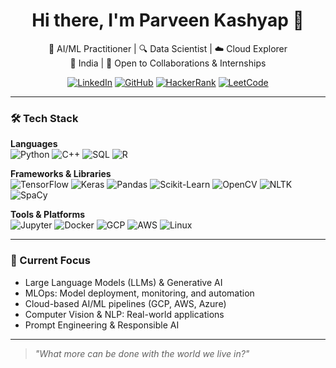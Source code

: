 <h1 align="center">Hi there, I'm Parveen Kashyap 👋</h1>

<p align="center">
  🤖 AI/ML Practitioner | 🔍 Data Scientist | ☁️ Cloud Explorer<br/>
  📍 India | 🧠 Open to Collaborations & Internships
</p>

<p align="center">
  <a href="https://www.linkedin.com/in/parveen-kashyap44/"><img alt="LinkedIn" src="https://img.shields.io/badge/LinkedIn-blue?style=flat-square&logo=linkedin"></a>
  <a href="https://github.com/1parveen"><img alt="GitHub" src="https://img.shields.io/badge/GitHub-black?style=flat-square&logo=github"></a>
  <a href="https://www.hackerrank.com/profile/inparv"><img alt="HackerRank" src="https://img.shields.io/badge/HackerRank-2EC866?style=flat-square&logo=hackerrank"></a>
  <a href="https://leetcode.com/u/parveenkashyap80/"><img alt="LeetCode" src="https://img.shields.io/badge/LeetCode-F89F1B?style=flat-square&logo=leetcode&logoColor=white"></a>
</p>

---

### 🛠️ Tech Stack

**Languages**  
![Python](https://img.shields.io/badge/Python-3776AB?style=flat&logo=python&logoColor=white)
![C++](https://img.shields.io/badge/C++-00599C?style=flat&logo=cplusplus&logoColor=white)
![SQL](https://img.shields.io/badge/SQL-003B57?style=flat&logo=mysql&logoColor=white)
![R](https://img.shields.io/badge/R-276DC3?style=flat&logo=r&logoColor=white)

**Frameworks & Libraries**  
![TensorFlow](https://img.shields.io/badge/TensorFlow-FF6F00?style=flat&logo=tensorflow&logoColor=white)
![Keras](https://img.shields.io/badge/Keras-D00000?style=flat&logo=keras&logoColor=white)
![Pandas](https://img.shields.io/badge/Pandas-150458?style=flat&logo=pandas&logoColor=white)
![Scikit-Learn](https://img.shields.io/badge/Scikit--Learn-F7931E?style=flat&logo=scikit-learn&logoColor=white)
![OpenCV](https://img.shields.io/badge/OpenCV-5C3EE8?style=flat&logo=opencv&logoColor=white)
![NLTK](https://img.shields.io/badge/NLTK-76B900?style=flat)
![SpaCy](https://img.shields.io/badge/SpaCy-09A3D5?style=flat)

**Tools & Platforms**  
![Jupyter](https://img.shields.io/badge/Jupyter-F37626?style=flat&logo=jupyter&logoColor=white)
![Docker](https://img.shields.io/badge/Docker-2496ED?style=flat&logo=docker&logoColor=white)
![GCP](https://img.shields.io/badge/GCP-4285F4?style=flat&logo=google-cloud&logoColor=white)
![AWS](https://img.shields.io/badge/AWS-232F3E?style=flat&logo=amazon-aws&logoColor=white)
![Linux](https://img.shields.io/badge/Linux-FCC624?style=flat&logo=linux&logoColor=black)

---

### 🚀 Current Focus

- Large Language Models (LLMs) & Generative AI
- MLOps: Model deployment, monitoring, and automation
- Cloud-based AI/ML pipelines (GCP, AWS, Azure)
- Computer Vision & NLP: Real-world applications
- Prompt Engineering & Responsible AI

---
<!--![snake gif](https://github.com/parveen-ml/fcommit/blob/output/github-snake-dark.svg)
-->
> _"What more can be done with the world we live in?"_ 




<!--
**parveen-ml/parveen-ml** is a ✨ _special_ ✨ repository because its `README.md` (this file) appears on your GitHub profile.

Here are some ideas to get you started:

- 🔭 I’m currently working on ...
- 🌱 I’m currently learning ...
- 👯 I’m looking to collaborate on ...
- 🤔 I’m looking for help with ...
- 💬 Ask me about ...
- 📫 How to reach me: ...
- 😄 Pronouns: ...
- ⚡ Fun fact: ...
-->
